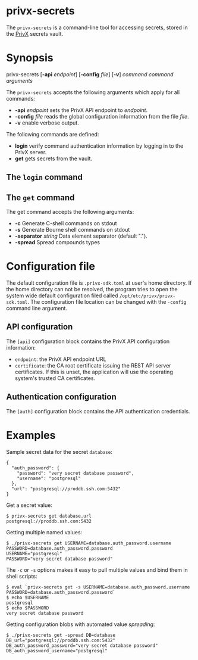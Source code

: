 # privx-secrets

The `privx-secrets` is a command-line tool for accessing secrets,
stored in the [PrivX](https://www.ssh.com/products/privx/) secrets
vault.

# Synopsis

privx-secrets [**-api** _endpoint_] [**-config** _file_] [**-v**] _command_ _command arguments_

The `privx-secrets` accepts the following arguments which apply for
all commands:

 - **-api** _endpoint_ sets the PrivX API endpoint to _endpoint_.
 - **-config** _file_ reads the global configuration information from the file _file_.
 - **-v** enable verbose output.

The following commands are defined:

 - **login** verify command authentication information by logging in to the PrivX server.
 - **get** gets secrets from the vault.

## The `login` command

## The `get` command

The get command accepts the following arguments:

  - **-c** Generate C-shell commands on stdout
  - **-s** Generate Bourne shell commands on stdout
  - **-separator** _string_ Data element separator (default ".").
  - **-spread** Spread compounds types

# Configuration file

The default configuration file is `.privx-sdk.toml` at user's home
directory. If the home directory can not be resolved, the program
tries to open the system wide default configuration filed called
`/opt/etc/privx/privx-sdk.toml`. The configuration file location can
be changed with the `-config` command line argument.

## API configuration

The `[api]` configuration block contains the PrivX API configuration
information:

 - `endpoint`: the PrivX API endpoint URL
 - `certificate`: the CA root certificate issuing the REST API server
   certificates. If this is unset, the application will use the
   operating system's trusted CA certificates.

## Authentication configuration

The `[auth]` configuration block contains the API authentication
credentials.

# Examples

Sample secret data for the secret `database`:

    {
      "auth_password": {
        "password": "very secret database password",
        "username": "postgresql"
      },
      "url": "postgresql://proddb.ssh.com:5432"
    }

Get a secret value:

    $ privx-secrets get database.url
    postgresql://proddb.ssh.com:5432

Getting multiple named values:

    $ ./privx-secrets get USERNAME=database.auth_password.username PASSWORD=database.auth_password.password
    USERNAME="postgresql"
    PASSWORD="very secret database password"

The `-c` or `-s` options makes it easy to pull multiple values and
bind them in shell scripts:

    $ eval `privx-secrets get -s USERNAME=database.auth_password.username PASSWORD=database.auth_password.password`
    $ echo $USERNAME
    postgresql
    $ echo $PASSWORD
    very secret database password

Getting configuration blobs with automated value _spreading_:

    $ ./privx-secrets get -spread DB=database
    DB_url="postgresql://proddb.ssh.com:5432"
    DB_auth_password_password="very secret database password"
    DB_auth_password_username="postgresql"
